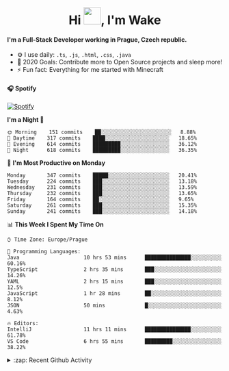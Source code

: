 <h1 align="center">Hi <img src="https://raw.githubusercontent.com/MrWakeCZ/MrWakeCZ/master/Hi.gif" width="40px" />, I'm Wake</h1>

#### I'm a Full-Stack Developer working in Prague, Czech republic.
- ⚙️ I use daily: `.ts`, `.js`, `.html`, `.css`, `.java`
- 🥅 2020 Goals: Contribute more to Open Source projects and sleep more!
- ⚡ Fun fact: Everything for me started with Minecraft

#### 🎧 Spotify
[![Spotify](https://novatorem-delta-eight.vercel.app/api/spotify)](https://open.spotify.com/user/wakeecz)

<!--START_SECTION:waka-->
**I'm a Night 🦉** 

```text
🌞 Morning    151 commits    ██░░░░░░░░░░░░░░░░░░░░░░░   8.88% 
🌆 Daytime    317 commits    ████░░░░░░░░░░░░░░░░░░░░░   18.65% 
🌃 Evening    614 commits    █████████░░░░░░░░░░░░░░░░   36.12% 
🌙 Night      618 commits    █████████░░░░░░░░░░░░░░░░   36.35%

```
📅 **I'm Most Productive on Monday** 

```text
Monday       347 commits    █████░░░░░░░░░░░░░░░░░░░░   20.41% 
Tuesday      224 commits    ███░░░░░░░░░░░░░░░░░░░░░░   13.18% 
Wednesday    231 commits    ███░░░░░░░░░░░░░░░░░░░░░░   13.59% 
Thursday     232 commits    ███░░░░░░░░░░░░░░░░░░░░░░   13.65% 
Friday       164 commits    ██░░░░░░░░░░░░░░░░░░░░░░░   9.65% 
Saturday     261 commits    ███░░░░░░░░░░░░░░░░░░░░░░   15.35% 
Sunday       241 commits    ███░░░░░░░░░░░░░░░░░░░░░░   14.18%

```


📊 **This Week I Spent My Time On** 

```text
⌚︎ Time Zone: Europe/Prague

💬 Programming Languages: 
Java                     10 hrs 53 mins      ███████████████░░░░░░░░░░   60.16% 
TypeScript               2 hrs 35 mins       ███░░░░░░░░░░░░░░░░░░░░░░   14.26% 
YAML                     2 hrs 15 mins       ███░░░░░░░░░░░░░░░░░░░░░░   12.5% 
JavaScript               1 hr 28 mins        ██░░░░░░░░░░░░░░░░░░░░░░░   8.12% 
JSON                     50 mins             █░░░░░░░░░░░░░░░░░░░░░░░░   4.63%

🔥 Editors: 
IntelliJ                 11 hrs 11 mins      ███████████████░░░░░░░░░░   61.78% 
VS Code                  6 hrs 55 mins       █████████░░░░░░░░░░░░░░░░   38.22%

```


<!--END_SECTION:waka-->

<details>
  <summary>:zap: Recent Github Activity</summary>

<!--START_SECTION:activity-->
1. 🗣 Commented on [#14](https://github.com/craftmania-cz/craftmanager/issues/14) in [craftmania-cz/craftmanager](https://github.com/craftmania-cz/craftmanager)
2. 🎉 Merged PR [#2](https://github.com/craftmania-cz/craftcore/pull/2) in [craftmania-cz/craftcore](https://github.com/craftmania-cz/craftcore)
3. 🎉 Merged PR [#7](https://github.com/craftmania-cz/craftlobby/pull/7) in [craftmania-cz/craftlobby](https://github.com/craftmania-cz/craftlobby)
4. ❌ Closed PR [#88](https://github.com/waked-cz/corgi/pull/88) in [waked-cz/corgi](https://github.com/waked-cz/corgi)
5. 🗣 Commented on [#6](https://github.com/craftmania-cz/craftlobby/issues/6) in [craftmania-cz/craftlobby](https://github.com/craftmania-cz/craftlobby)
<!--END_SECTION:activity-->

</details>
